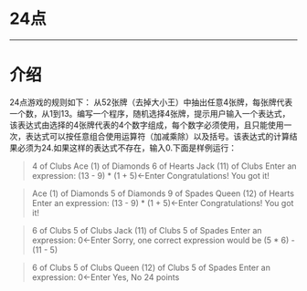 # 24点
- - -

介绍
====
24点游戏的规则如下：
从52张牌（去掉大小王）中抽出任意4张牌，每张牌代表一个数，从1到13。编写一个程序，随机选择4张牌，提示用户输入一个表达式，该表达式由选择的4张牌代表的4个数字组成，每个数字必须使用，且只能使用一次，表达式可以按任意组合使用运算符（加减乘除）以及括号。该表达式的计算结果必须为24.如果这样的表达式不存在，输入0.下面是样例运行：

>4 of Clubs
Ace (1) of Diamonds
6 of Hearts
Jack (11) of Clubs
Enter an expression: (13 - 9) * (1 + 5)←Enter
Congratulations! You got it!

>Ace (1) of Diamonds
5 of Diamonds
9 of Spades
Queen (12) of Hearts
Enter an expression: (13 - 9) * (1 + 5)←Enter
Congratulations! You got it!

>6 of Clubs
5 of Clubs
Jack (11) of Clubs
5 of Spades
Enter an expression: 0←Enter
Sorry, one correct expression would be (5 * 6) - (11 - 5)

>6 of Clubs
5 of Clubs
Queen (12) of Clubs
5 of Spades
Enter an expression: 0←Enter
Yes, No 24 points